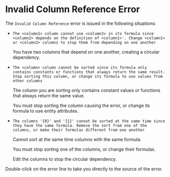 # Invalid Column Reference Error

The `Invalid Column Reference` error is issued in the following situations:

* `The <column1> column cannot use <column2> in its formula since <column2> depends on the definition of <column1>'. Change <column1> or <column2> columns to stop them from depending on one another`

    You have two columns that depend on one another, creating a circular dependency.

* `The <column> column cannot be sorted since its formula only contains constants or functions that always return the same result. Stop sorting this column, or change its formula to use values from other columns`

    The column you are sorting only contains constant values or functions that always return the same value.  
  
    You must stop sorting the column causing the error, or change its formula to use entity attributes.

* `The columns '{0}' and '{1}' cannot be sorted at the same time since they have the same formula. Remove the sort from one of the columns, or make their formulas different from one another`

    Cannot sort at the same time columns with the same formula.  
  
    You must stop sorting one of the columns, or change their formulas.

    Edit the columns to stop the circular dependency.

Double-click on the error line to take you directly to the source of the error.
